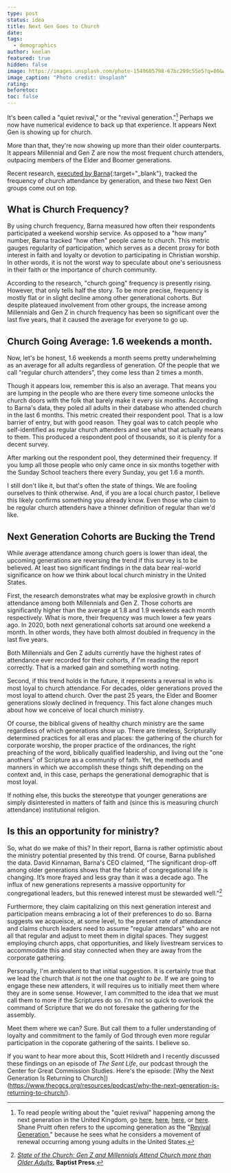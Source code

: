 ```yaml
---
type: post
status: idea
title: Next Gen Goes to Church
date:
tags:
  - demographics
author: keelan
featured: true
hidden: false
image: https://images.unsplash.com/photo-1549605798-67bc299c55e5?q=80&w=1470&auto=format&fit=crop&ixlib=rb-4.1.0&ixid=M3wxMjA3fDB8MHxwaG90by1wYWdlfHx8fGVufDB8fHx8fA%3D%3D
image_caption: "Photo credit: Unsplash"
rating:
beforetoc:
toc: false
---
```


It's been called a "quiet revival," or the "revival generation."[^1] Perhaps we now have numerical evidence to back up that experience. It appears Next Gen is showing up for church.

More than that, they're now showing up more than their older counterparts. It appears Millennial and Gen Z are now the most frequent church attenders, outpacing members of the Elder and Boomer generations. 

Recent research, [executed by Barna](https://www.barna.com/research/young-adults-lead-resurgence-in-church-attendance/){:target="_blank"}, tracked the frequency of church attendance by generation, and these two Next Gen groups come out on top. 

## What is Church Frequency?
By using church frequency, Barna measured how often their respondents participated a weekend worship service. As opposed to a "how many" number, Barna tracked "how often" people came to church. This metric gauges regularity of participation, which serves as a decent proxy for both interest in faith and loyalty or devotion to participating in Christian worship. In other words, it is not the worst way to speculate about one's seriousness in their faith or the importance of church community.

According to the research, "church going" frequency is presently rising. However, that only tells half the story. To be more precise, frequency is mostly flat or in slight decline among other generational cohorts. But despite plateaued involvement from other groups, the increase among Millennials and Gen Z in church frequency has been so significant over the last five years, that it caused the average for everyone to go up.

## Church Going Average: 1.6 weekends a month.
Now, let's be honest, 1.6 weekends a month seems pretty underwhelming as an average for all adults regardless of generation. Of the people that we call "regular church attenders", they come less than 2 times a month.

Though it appears low, remember this is also an average. That means you are lumping in the people who are there every time someone unlocks the church doors with the folk that barely make it every six months. According to Barna's data, they poled all adults in their database who attended church in the last 6 months. This metric created their respondent pool. That is a low barrier of entry, but with good reason. They goal was to catch people who self-identified as regular church attenders and see what that actually means to them. This produced a respondent pool of thousands, so it is plenty for a decent survey.

After marking out the respondent pool, they determined their frequency. If you lump all those people who only came once in six months together with the Sunday School teachers there every Sunday, you get 1.6 a month. 

I still don't like it, but that's often the state of things. We are fooling ourselves to think otherwise. And, if you are a local church pastor, I believe this likely confirms something you already know. Even those who claim to be regular church attenders have a thinner definition of regular than we'd like.

## Next Generation Cohorts are Bucking the Trend
While average attendance among church goers is lower than ideal, the upcoming generations are reversing the trend if this survey is to be believed. At least two significant findings in the data bear real-world significance on how we think about local church ministry in the United States.

First, the research demonstrates what may be explosive growth in church attendance among both Millennials and Gen Z. Those cohorts are significantly higher than the average at 1.8 and 1.9 weekends each month respectively. What is more, their frequency was much lower a few years ago. In 2020, both next generational cohorts sat around one weekend a month. In other words, they have both almost doubled in frequency in the last five years. 

Both Millennials and Gen Z adults currently have the highest rates of attendance ever recorded for their cohorts, if I'm reading the report correctly. That is a marked gain and something worth noting.

Second, if this trend holds in the future, it represents a reversal in who is most loyal to church attendance. For decades, older generations proved the most loyal to attend church. Over the past 25 years, the Elder and Boomer generations slowly declined in frequency. This fact alone changes much about how we conceive of local church ministry. 

Of course, the biblical givens of healthy church ministry are the same regardless of which generations show up. There are timeless, Scripturally determined practices for all eras and places: the gathering of the church for corporate worship, the proper practice of the ordinances, the right preaching of the word, biblically qualified leadership, and living out the "one anothers" of Scripture as a community of faith. Yet, the methods and manners in which we accomplish these things shift depending on the context and, in this case, perhaps the generational demographic that is most loyal. 

If nothing else, this bucks the stereotype that younger generations are simply disinterested in matters of faith and (since this is measuring church attendance) institutional religion.

## Is this an opportunity for ministry?
So, what do we make of this? In their report, Barna is rather optimistic about the ministry potential presented by this trend. Of course, Barna published the data. David Kinnaman, Barna's CEO claimed, “The significant drop-off among older generations shows that the fabric of congregational life is changing. It’s more frayed and less gray than it was a decade ago. The influx of new generations represents a massive opportunity for congregational leaders, but this renewed interest must be stewarded well.”[^2]

Furthermore, they claim capitalizing on this next generation interest and participation means embracing a lot of their preferences to do so. Barna suggests we acqueisce, at some level, to the present rate of attendance and claims church leaders need to assume "regular attendars" who are not all that regular and adjust to meet them in digital spaces. They suggest employing church apps, chat opportunities, and likely livestream services to accommodate this and stay connected when they are away from the corporate gathering.

Personally, I'm ambivalent to that initial suggestion. It is certainly true that we lead the church that *is* not the one that *ought to be*. If we are going to engage these new attenders, it will requires us to initially meet them where they are in some sense. However, I am committed to the idea that we must call them to more if the Scriptures do so. I'm not so quick to overlook the command of Scripture that we do not foresake the gathering for the assembly. 

Meet them where we can? Sure. But call them to a fuller understanding of loyalty and commitment to the family of God through even more regular participation in the coporate gathering of the saints. I believe so.

If you want to hear more about this, Scott Hildreth and I recently discussed these findings on an episode of *The Sent Life*, our podcast through the Center for Great Commission Studies. Here's the episode: [Why the Next Generation Is Returning to Church])(https://www.thecgcs.org/resources/podcast/why-the-next-generation-is-returning-to-church/).

[^1]: To read people writing about the "quiet revival" happening among the next generation in the United Kingdom, go [here](https://colsoncenter.org/breakpoint/the-quiet-revival-of-gen-z), [here](https://relevantmagazine.com/faith/the-quiet-revival-how-gen-z-is-reversing-the-church-decline-in-the-uk/), [here](https://sarahcoppin.substack.com/p/the-gen-z-quiet-revival), or [here](https://www.biblesociety.org.uk/research/quiet-revival?gad_source=1&gad_campaignid=22692344112). Shane Pruitt often refers to the upcoming generation as the "[Revival Generation](https://news.lifeway.com/2024/01/08/pruitts-revival-generation-helps-leaders-walk-students-toward-faith-renewal/)," because he sees what he considers a movement of renewal occurring among young adults in the United States.

[^2]: *[State of the Church: Gen Z and Millennials Attend Church more than Older Adults](https://www.baptistpress.com/resource-library/news/gen-z-and-millennials-church-attendance/)*, **Baptist Press**.